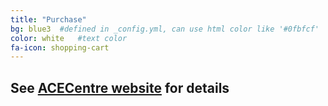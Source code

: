 ```yaml
---
title: "Purchase"
bg: blue3  #defined in _config.yml, can use html color like '#0fbfcf'
color: white   #text color
fa-icon: shopping-cart
---
```


## See [ACECentre website](http://acecentre.org.uk/you-matter1) for details

